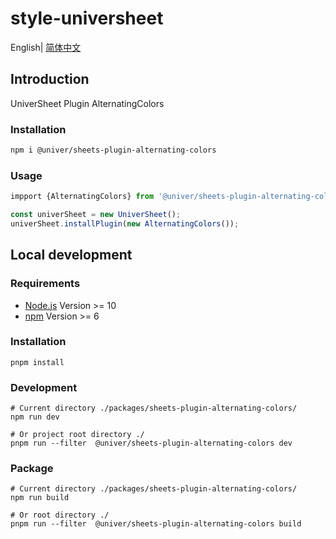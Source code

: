 # style-universheet

English| [简体中文](./README-zh.md)

## Introduction

UniverSheet Plugin AlternatingColors

### Installation

```bash
npm i @univer/sheets-plugin-alternating-colors
```

### Usage

```js
impport {AlternatingColors} from '@univer/sheets-plugin-alternating-colors'

const univerSheet = new UniverSheet();
univerSheet.installPlugin(new AlternatingColors());
```

## Local development

### Requirements

-   [Node.js](https://nodejs.org/en/) Version >= 10
-   [npm](https://www.npmjs.com/) Version >= 6

### Installation

```
pnpm install
```

### Development

```
# Current directory ./packages/sheets-plugin-alternating-colors/
npm run dev

# Or project root directory ./
pnpm run --filter  @univer/sheets-plugin-alternating-colors dev
```

### Package

```
# Current directory ./packages/sheets-plugin-alternating-colors/
npm run build

# Or root directory ./
pnpm run --filter  @univer/sheets-plugin-alternating-colors build
```

